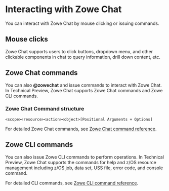 # Interacting with Zowe Chat

You can interact with Zowe Chat by mouse clicking or issuing commands.

## Mouse clicks

Zowe Chat supports users to click buttons, dropdown menu, and other clickable components in chat to query information, drill down content, etc. 

## Zowe Chat commands

You can also **@zowechat** and issue commands to interact with Zowe Chat. In Technical Preview, Zowe Chat supports Zowe Chat commands and Zowe CLI commands.

### Zowe Chat Command structure

`<scope><resource><action><object>[Positional Arguments + Options]`

For detailed Zowe Chat commands, see [Zowe Chat command reference]().

## Zowe CLI commands

You can also issue Zowe CLI commands to perform operations. In Technical Preview, Zowe Chat supports the commands for help and z/OS resource management including z/OS job, data set, USS file, error code, and console command.

For detailed CLI commands, see [Zowe CLI command reference]().